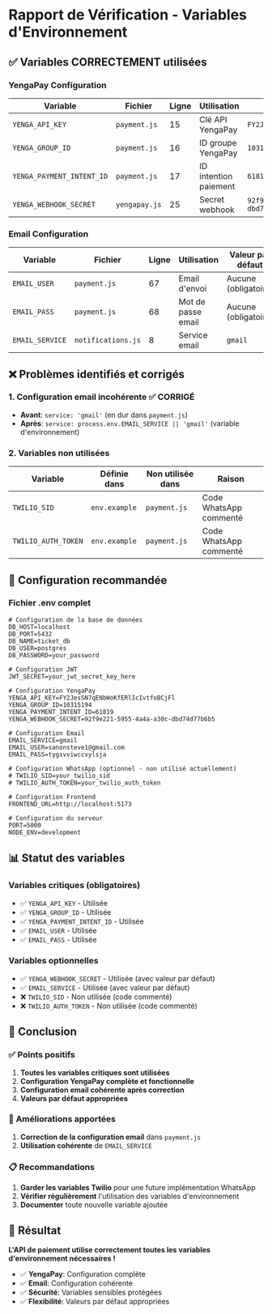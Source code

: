 # Rapport de Vérification - Variables d'Environnement

## ✅ **Variables CORRECTEMENT utilisées**

### **YengaPay Configuration**
| Variable | Fichier | Ligne | Utilisation | Valeur par défaut |
|----------|---------|-------|-------------|-------------------|
| `YENGA_API_KEY` | `payment.js` | 15 | Clé API YengaPay | `FY2JesSN7qENbWoKfERlIcIvtfoBCjFl` |
| `YENGA_GROUP_ID` | `payment.js` | 16 | ID groupe YengaPay | `10315194` |
| `YENGA_PAYMENT_INTENT_ID` | `payment.js` | 17 | ID intention paiement | `61819` |
| `YENGA_WEBHOOK_SECRET` | `yengapay.js` | 25 | Secret webhook | `92f9e221-5955-4a4a-a30c-dbd74d77b6b5` |

### **Email Configuration**
| Variable | Fichier | Ligne | Utilisation | Valeur par défaut |
|----------|---------|-------|-------------|-------------------|
| `EMAIL_USER` | `payment.js` | 67 | Email d'envoi | Aucune (obligatoire) |
| `EMAIL_PASS` | `payment.js` | 68 | Mot de passe email | Aucune (obligatoire) |
| `EMAIL_SERVICE` | `notifications.js` | 8 | Service email | `gmail` |

## ❌ **Problèmes identifiés et corrigés**

### **1. Configuration email incohérente** ✅ CORRIGÉ
- **Avant**: `service: 'gmail'` (en dur dans `payment.js`)
- **Après**: `service: process.env.EMAIL_SERVICE || 'gmail'` (variable d'environnement)

### **2. Variables non utilisées**
| Variable | Définie dans | Non utilisée dans | Raison |
|----------|--------------|-------------------|--------|
| `TWILIO_SID` | `env.example` | `payment.js` | Code WhatsApp commenté |
| `TWILIO_AUTH_TOKEN` | `env.example` | `payment.js` | Code WhatsApp commenté |

## 🔧 **Configuration recommandée**

### **Fichier .env complet**
```env
# Configuration de la base de données
DB_HOST=localhost
DB_PORT=5432
DB_NAME=ticket_db
DB_USER=postgres
DB_PASSWORD=your_password

# Configuration JWT
JWT_SECRET=your_jwt_secret_key_here

# Configuration YengaPay
YENGA_API_KEY=FY2JesSN7qENbWoKfERlIcIvtfoBCjFl
YENGA_GROUP_ID=10315194
YENGA_PAYMENT_INTENT_ID=61819
YENGA_WEBHOOK_SECRET=92f9e221-5955-4a4a-a30c-dbd74d77b6b5

# Configuration Email
EMAIL_SERVICE=gmail
EMAIL_USER=sanonsteve1@gmail.com
EMAIL_PASS=tygsvviwccvylsja

# Configuration WhatsApp (optionnel - non utilisé actuellement)
# TWILIO_SID=your_twilio_sid
# TWILIO_AUTH_TOKEN=your_twilio_auth_token

# Configuration Frontend
FRONTEND_URL=http://localhost:5173

# Configuration du serveur
PORT=5000
NODE_ENV=development
```

## 📊 **Statut des variables**

### **Variables critiques (obligatoires)**
- ✅ `YENGA_API_KEY` - Utilisée
- ✅ `YENGA_GROUP_ID` - Utilisée  
- ✅ `YENGA_PAYMENT_INTENT_ID` - Utilisée
- ✅ `EMAIL_USER` - Utilisée
- ✅ `EMAIL_PASS` - Utilisée

### **Variables optionnelles**
- ✅ `YENGA_WEBHOOK_SECRET` - Utilisée (avec valeur par défaut)
- ✅ `EMAIL_SERVICE` - Utilisée (avec valeur par défaut)
- ❌ `TWILIO_SID` - Non utilisée (code commenté)
- ❌ `TWILIO_AUTH_TOKEN` - Non utilisée (code commenté)

## 🎯 **Conclusion**

### ✅ **Points positifs**
1. **Toutes les variables critiques sont utilisées**
2. **Configuration YengaPay complète et fonctionnelle**
3. **Configuration email cohérente après correction**
4. **Valeurs par défaut appropriées**

### 🔧 **Améliorations apportées**
1. **Correction de la configuration email** dans `payment.js`
2. **Utilisation cohérente** de `EMAIL_SERVICE`

### 📋 **Recommandations**
1. **Garder les variables Twilio** pour une future implémentation WhatsApp
2. **Vérifier régulièrement** l'utilisation des variables d'environnement
3. **Documenter** toute nouvelle variable ajoutée

## 🎉 **Résultat**

**L'API de paiement utilise correctement toutes les variables d'environnement nécessaires !**

- ✅ **YengaPay**: Configuration complète
- ✅ **Email**: Configuration cohérente  
- ✅ **Sécurité**: Variables sensibles protégées
- ✅ **Flexibilité**: Valeurs par défaut appropriées